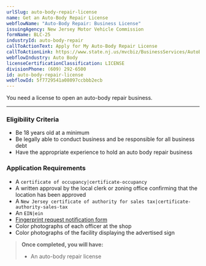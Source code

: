 ```yaml
---
urlSlug: auto-body-repair-license
name: Get an Auto-Body Repair License
webflowName: "Auto-Body Repair: Business License"
issuingAgency: New Jersey Motor Vehicle Commission
formName: BLC-25
industryId: auto-body-repair
callToActionText: Apply for My Auto-Body Repair License
callToActionLink: https://www.state.nj.us/mvcbiz/BusinessServices/AutoBodyRepair.htm
webflowIndustry: Auto Body
licenseCertificationClassification: LICENSE
divisionPhone: (609) 292-6500
id: auto-body-repair-license
webflowId: 5f7729541a08097ccbbb2ecb
---
```

You need a license to open an auto-body repair business.

- - -

### Eligibility Criteria

* Be 18 years old at a minimum
* Be legally able to conduct business and be responsible for all business debt
* Have the appropriate experience to hold an auto body repair business

### Application Requirements

* A `certificate of occupancy|certificate-occupancy` 
* A written approval by the local clerk or zoning office confirming that the location has been approved
* A `New Jersey certificate of authority for sales tax|certificate-authority-sales-tax` 
* An `EIN|ein` 
* [Fingerprint request notification form](https://www.state.nj.us/mvcbiz/pdf/Business_Licenses/Fingerprint_Request_Notification_Form.pdf)
* Color photographs of each officer at the shop
* Color photographs of the facility displaying the advertised sign

> **Once completed, you will have:**
>
> * An auto-body repair license
